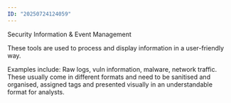```yaml
---
ID: "20250724124059"
---
```

Security Information & Event Management

These tools are used to process and display information in a user-friendly way. 

Examples include: Raw logs, vuln information, malware, network traffic. These usually come in different formats and need to be sanitised and organised, assigned tags and presented visually in an understandable format for analysts. 